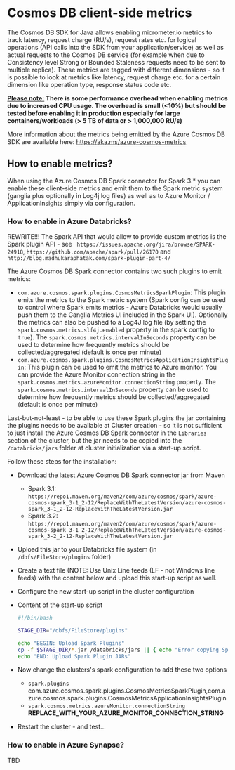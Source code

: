 # Cosmos DB client-side metrics

The Cosmos DB SDK for Java allows enabling micrometer.io metrics to track latency, request charge (RU/s), request rates etc. for logical operations (API calls into the SDK from your application/service) as well as actual requests to the Cosmos DB service (for example when due to Consistency level Strong or Bounded Staleness requests need to be sent to multiple replica). These metrics are tagged with different dimensions - so it is possible to look at metrics like latency, request charge etc. for a certain dimension like operation type, response status code etc.

**<u>Please note:</u> There is some performance overhead when enabling metrics due to increased CPU usage. The overhead is small (<10%) but should be tested before enabling it in production especially for large containers/workloads (> 5 TB of data or > 1,000,000 RU/s)** 

More information about the metrics being emitted by the Azure Cosmos DB SDK are available here: https://aka.ms/azure-cosmos-metrics



## How to enable metrics?

When using the Azure Cosmos DB Spark connector for Spark 3.* you can enable these client-side metrics and emit them to the Spark metric system (ganglia plus optionally in Log4j log files) as well as to Azure Monitor / ApplicationInsights simply via configuration.

### How to enable in Azure Databricks?
REWRITE!!!
The Spark API that would allow to provide custom metrics is the Spark plugin API - see ` https://issues.apache.org/jira/browse/SPARK-24918`,  `https://github.com/apache/spark/pull/26170` and `http://blog.madhukaraphatak.com/spark-plugin-part-4/`

The Azure Cosmos DB Spark connector contains two such plugins to emit metrics:

- `com.azure.cosmos.spark.plugins.CosmosMetricsSparkPlugin`: This plugin emits the metrics to the Spark metric system (Spark config can be used to control where Spark emits metrics - Azure Databricks would usually push them to the Ganglia Metrics UI included in the Spark UI). Optionally the metrics can also be pushed to a Log4J log file (by setting the `spark.cosmos.metrics.slf4j.enabled` property in the spark config to `true`). The `spark.cosmos.metrics.intervalInSeconds` property can be used to determine how frequently metrics should be collected/aggregated (default is once per minute)
- `com.azure.cosmos.spark.plugins.CosmosMetricsApplicationInsightsPlugin`: This plugin can be used to emit the metrics to Azure monitor. You can provide the Azure Monitor connection string in the `spark.cosmos.metrics.azureMonitor.connectionString` property. The `spark.cosmos.metrics.intervalInSeconds` property can be used to determine how frequently metrics should be collected/aggregated (default is once per minute)

Last-but-not-least - to be able to use these Spark plugins the jar containing the plugins needs to be available at Cluster creation - so it is not sufficient to just install the Azure Cosmos DB Spark connector in the `Libraries` section of the cluster, but the jar needs to be copied into the `/databricks/jars` folder at cluster initialization via a start-up script.

Follow these steps for the installation:

- Download the latest Azure Cosmos DB Spark connector jar from Maven
  - Spark 3.1: `https://repo1.maven.org/maven2/com/azure/cosmos/spark/azure-cosmos-spark_3-1_2-12/ReplaceWithTheLatestVersion/azure-cosmos-spark_3-1_2-12-ReplaceWithTheLatestVersion.jar`
  - Spark 3.2: `https://repo1.maven.org/maven2/com/azure/cosmos/spark/azure-cosmos-spark_3-1_2-12/ReplaceWithTheLatestVersion/azure-cosmos-spark_3-2_2-12-ReplaceWithTheLatestVersion.jar` 

- Upload this jar to your Databricks file system (in `/dbfs/FileStore/plugins` folder)
- Create a text file (NOTE: Use Unix Line feeds (LF - not Windows line feeds) with the content below and upload this start-up script as well.
- Configure the new start-up script in the cluster configuration

- Content of the start-up script
  ```sh
  #!/bin/bash
  
  STAGE_DIR="/dbfs/FileStore/plugins"
  
  echo "BEGIN: Upload Spark Plugins"
  cp -f $STAGE_DIR/*.jar /databricks/jars || { echo "Error copying Spark Plugin library file"; exit 1;}
  echo "END: Upload Spark Plugin JARs"
  
  ```

- Now change the clusters's spark configuration to add these two options

  - `spark.plugins ` com.azure.cosmos.spark.plugins.CosmosMetricsSparkPlugin,com.azure.cosmos.spark.plugins.CosmosMetricsApplicationInsightsPlugin
  - `spark.cosmos.metrics.azureMonitor.connectionString  ` **REPLACE_WITH_YOUR_AZURE_MONITOR_CONNECTION_STRING**

- Restart the cluster - and test...




### How to enable in Azure Synapse?

TBD